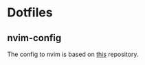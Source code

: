 # Dotfiles

## nvim-config

The config to nvim is based on [this](https://github.com/WysokiStudent/nvim-config) repository.
